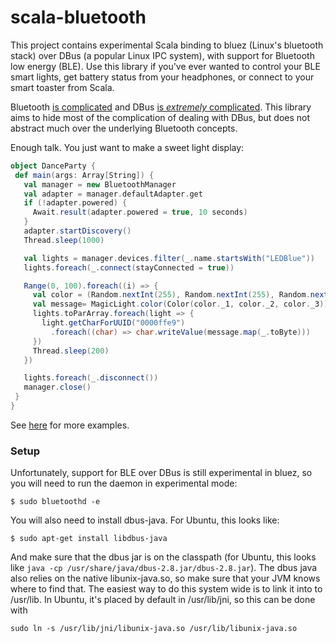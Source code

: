 # scala-bluetooth

This project contains experimental Scala binding to bluez (Linux's
bluetooth stack) over DBus (a popular Linux IPC
system), with support for Bluetooth low energy
(BLE). Use this library if you've ever wanted to control your BLE
smart lights, get battery status from your headphones, 
or connect to your smart toaster from Scala.

Bluetooth [is complicated](https://learn.adafruit.com/introduction-to-bluetooth-low-energy?view=all) and DBus
 [is _extremely_ complicated](https://dbus.freedesktop.org/doc/dbus-specification.html). This library aims to hide most of the complication of dealing with DBus, but does not abstract
 much over the underlying Bluetooth concepts.
 
 Enough talk. You just want to make a sweet light display:
 
 ```scala
 object DanceParty {
  def main(args: Array[String]) {
    val manager = new BluetoothManager
    val adapter = manager.defaultAdapter.get
    if (!adapter.powered) {
      Await.result(adapter.powered = true, 10 seconds)
    }
    adapter.startDiscovery()
    Thread.sleep(1000)

    val lights = manager.devices.filter(_.name.startsWith("LEDBlue"))
    lights.foreach(_.connect(stayConnected = true))

    Range(0, 100).foreach((i) => {
      val color = (Random.nextInt(255), Random.nextInt(255), Random.nextInt(255))
      val message= MagicLight.color(Color(color._1, color._2, color._3))
      lights.toParArray.foreach(light => {
        light.getCharForUUID("0000ffe9")
          .foreach((char) => char.writeValue(message.map(_.toByte)))
      })
      Thread.sleep(200)
    })

    lights.foreach(_.disconnect())
    manager.close()
  }
}
 ```

See [here](https://github.com/mwylde/scala-bluetooth/tree/master/examples) for
more examples.

### Setup

Unfortunately, support for BLE over DBus is still experimental
in bluez, so you will need to run the daemon in experimental mode:

```
$ sudo bluetoothd -e
```

You will also need to install dbus-java. For Ubuntu, this looks like:

```
$ sudo apt-get install libdbus-java
```

And make sure that the dbus jar is on the classpath (for Ubuntu, this looks like
`java -cp /usr/share/java/dbus-2.8.jar/dbus-2.8.jar`). The dbus java also relies
on the native libunix-java.so, so make sure that your JVM knows where to find
that. The easiest way to do this system wide is to link it into to /usr/lib.
In Ubuntu, it's placed by default in /usr/lib/jni, so this can be done with

```
sudo ln -s /usr/lib/jni/libunix-java.so /usr/lib/libunix-java.so
```
